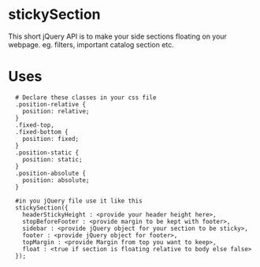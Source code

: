 # stickySection
This short jQuery API is to make your side sections floating on your webpage. eg. filters, important catalog section etc.

# Uses
      # Declare these classes in your css file
      .position-relative {
        position: relative;
      }
      .fixed-top,
      .fixed-bottom {
        position: fixed;
      }
      .position-static {
        position: static;
      }
      .position-absolute {
        position: absolute;
      }
      
      #in you jQuery file use it like this
      stickySection({
        headerStickyHeight : <provide your header height here>,
        stopBeforeFooter : <provide margin to be kept with footer>,
        sidebar : <provide jQuery object for your section to be sticky>,
        footer : <provide jQuery object for footer>,
        topMargin : <provide Margin from top you want to keep>,
        float : <true if section is floating relative to body else false>
      });
